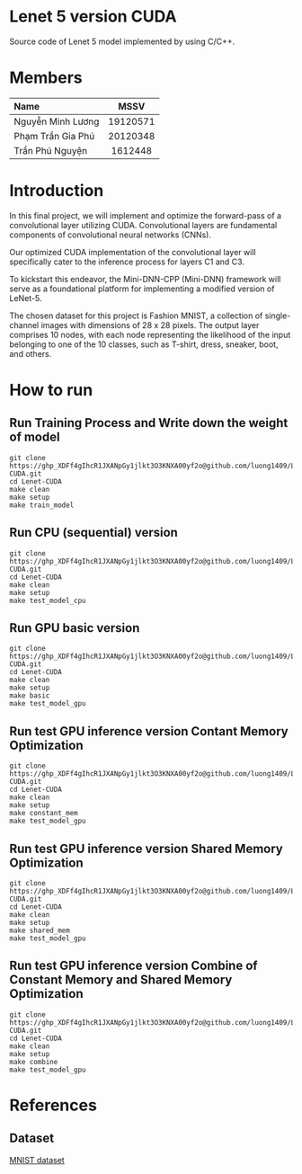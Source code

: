# Lenet 5 version CUDA 
Source code of Lenet 5 model implemented by using C/C++.

# Members
|Name       |MSSV    |    
|:----------------|:------:|
|Nguyễn Minh Lương|19120571|
|Phạm Trần Gia Phú|20120348|
|Trần Phú Nguyện|1612448|

# Introduction
In this final project, we will implement and optimize the forward-pass of a convolutional layer utilizing CUDA. Convolutional layers are fundamental components of convolutional neural networks (CNNs).

Our optimized CUDA implementation of the convolutional layer will specifically cater to the inference process for layers C1 and C3.

To kickstart this endeavor, the Mini-DNN-CPP (Mini-DNN) framework will serve as a foundational platform for implementing a modified version of LeNet-5.

The chosen dataset for this project is Fashion MNIST, a collection of single-channel images with dimensions of 28 x 28 pixels. The output layer comprises 10 nodes, with each node representing the likelihood of the input belonging to one of the 10 classes, such as T-shirt, dress, sneaker, boot, and others.

# How to run
## Run Training Process and Write down the weight of model
```shell
git clone https://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@github.com/luong1409/Lenet-CUDA.git
cd Lenet-CUDA
make clean
make setup
make train_model
```

## Run CPU (sequential) version
```shell
git clone https://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@github.com/luong1409/Lenet-CUDA.git
cd Lenet-CUDA
make clean
make setup
make test_model_cpu
```

## Run GPU basic version
```shell
git clone https://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@github.com/luong1409/Lenet-CUDA.git
cd Lenet-CUDA
make clean
make setup
make basic
make test_model_gpu
```

## Run test GPU inference version Contant Memory Optimization
```shell
git clone https://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@github.com/luong1409/Lenet-CUDA.git
cd Lenet-CUDA
make clean
make setup
make constant_mem
make test_model_gpu
```

## Run test GPU inference version Shared Memory Optimization
```shell
git clone https://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@github.com/luong1409/Lenet-CUDA.git
cd Lenet-CUDA
make clean
make setup
make shared_mem
make test_model_gpu
```

## Run test GPU inference version Combine of Constant Memory and Shared Memory Optimization
```shell
git clone https://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@github.com/luong1409/Lenet-CUDA.git
cd Lenet-CUDA
make clean
make setup
make combine
make test_model_gpu
```

# References
## Dataset
[MNIST dataset](https://github.com/zalandoresearch/fashion-mnist)
